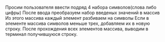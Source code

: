 Просим пользователя ввести подряд 4 набора символов(слова либо цифры)
После ввода преобразуем набор введеных значений в массив
Из этого массива каждый элемент разбиваем на символы
Если в элементе массива символов меньше трех, добавляем их в новую строку.
После прохождения всех элементов массива, выводим в терминал получившуюся строку.
